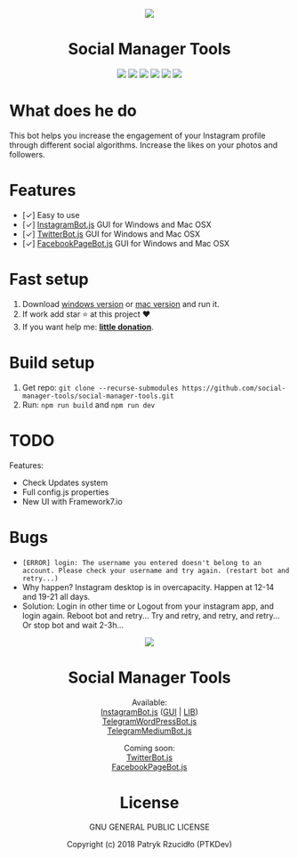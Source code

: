 <p align="center"><a href="https://socialmanagertools.ptkdev.io" alt="Screenshot"><img src="https://ptkdev.it/img/bot/social-manager-tools.png"></a></p>

<p align="center"><h1 align="center">Social Manager Tools</h1></p>

<p align="center"><a href="#" alt="License"><img src="https://img.shields.io/badge/license-AGLPv3-brightgreen.svg"></a>
<a href="https://github.com/social-manager-tools/instagram-bot-lib" alt="powered by instagrambotlib v0.6.3"><img src="https://img.shields.io/badge/powered%20by-instagrambotlib%20 v0.6.3-895a4d.svg"></a>
<a href="https://github.com/social-manager-tools/instagram-bot-gui.js/releases" alt="Version"><img src="https://img.shields.io/badge/version-v0.1.0%20BETA-lightgrey.svg"></a>
<a href="https://slack.ptkdev.io" alt="Slack Chat"><img src="https://img.shields.io/badge/chat%20on-Slack-orange.svg"></a>
<a href="https://paypal.me/ptkdev" alt="Paypale Donate"><img src="https://img.shields.io/badge/donate-PayPal-red.svg"></a>
<a href="mailto:support@ptkdev.io" alt="Support: support@ptkdev.io"><img src="https://img.shields.io/badge/help-support@ptkdev.io-fbbc05.svg"></a></p>

# What does he do
This bot helps you increase the engagement of your Instagram profile through different social algorithms. Increase the likes on your photos and followers.

# Features
* [✓] Easy to use
* [✓] [InstagramBot.js](https://github.com/social-manager-tools/instagram-bot.js) GUI for Windows and Mac OSX
* [✓] [TwitterBot.js](https://github.com/social-manager-tools/twitter-bot.js) GUI for Windows and Mac OSX
* [✓] [FacebookPageBot.js](https://github.com/social-manager-tools/facebookpage-bot.js) GUI for Windows and Mac OSX

# Fast setup
1. Download [windows version](https://instagrambotjs.ptkdev.io/release/v0.1.0/windows_x64.zip) or [mac version](https://instagrambotjs.ptkdev.io/release/v0.1.0/macosx.zip)  and run it.
2. If work add star :star: at this project :heart:
3. If you want help me: <b><a href="https://paypal.me/ptkdev">little donation</a></b>.

# Build setup
1. Get repo: `git clone --recurse-submodules https://github.com/social-manager-tools/social-manager-tools.git`
2. Run: `npm run build` and `npm run dev`

# TODO
Features:
* Check Updates system
* Full config.js properties
* New UI with Framework7.io 

# Bugs
* `[ERROR] login: The username you entered doesn't belong to an account. Please check your username and try again. (restart bot and retry...)`
* Why happen? Instagram desktop is in overcapacity. Happen at 12-14 and 19-21 all days. 
* Solution: Login in other time or Logout from your instagram app, and login again. Reboot bot and retry... Try and retry, and retry, and retry... Or stop bot and wait 2-3h...

<p align="center"><a href="https://github.com/social-manager-tools" alt="Screenshot"><img src="https://ptkdev.it/img/bot/social-manager-tools.png"></a></p>
<p align="center"><h1 align="center">Social Manager Tools</h1></p>

<p align="center">Available:<br />
<a href="https://github.com/social-manager-tools/instagram-bot.js">InstagramBot.js</a> (<a href="https://github.com/social-manager-tools/instagram-bot-gui.js">GUI</a> | <a href="https://github.com/social-manager-tools/instagram-bot-lib.js">LIB</a>)<br />
<a href="https://github.com/social-manager-tools/wordpress-telegram-bot.js">TelegramWordPressBot.js</a><br />
<a href="https://github.com/social-manager-tools/medium-telegram-bot.js">TelegramMediumBot.js</a></p>

<p align="center">Coming soon:<br />
<a href="https://github.com/social-manager-tools/twitter-bot.js">TwitterBot.js</a><br />
<a href="https://github.com/social-manager-tools/facebookpage-bot.js">FacebookPageBot.js</a></p>

<p align="center"><h1 align="center">License</h1></p>

<p align="center">GNU GENERAL PUBLIC LICENSE</p>

<p align="center">Copyright (c) 2018 Patryk Rzucidło (PTKDev)</p>
